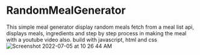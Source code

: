 # RandomMealGenerator
This simple meal generator display random meals fetch from a meal list api, displays meals, ingredients and step by step process in making the meal with a youtube video also. build with javascript, html and css
![Screenshot 2022-07-05 at 10 26 44 AM](https://user-images.githubusercontent.com/59396908/177274817-32787eb6-f1d0-4bae-ae0e-161fa3b1c591.png)
